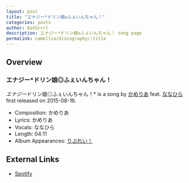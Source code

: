 ```yaml
---
layout: post
title: "エナジー*ドリン娘◎ふぇいんちゃん！"
categories: posts
author: KatGrrrl
description: エナジー*ドリン娘◎ふぇいんちゃん！ song page
permalink: camellia/discography/:title
---
```


## Overview

### エナジー*ドリン娘◎ふぇいんちゃん！

*エナジー*ドリン娘◎ふぇいんちゃん！* is a song by [かめりあ](<{% link postsWiki/_posts/2023-12-10-camellia.md %}>) feat. [ななひら](#) first released on 2015-08-16.

* Composition: かめりあ
* Lyrics: かめりあ
* Vocals: ななひら
* Length: 04:11
* Album Appearances: [りぷれい！](<{% link postsInclude/_posts/camellia/albums/Replay/2023-12-12-Replay.md %}>)

## External Links

* [Spotify](https://open.spotify.com/track/7vq160vaSKcwy1aYp3HIpM?si=c2d0b29000734a14)

